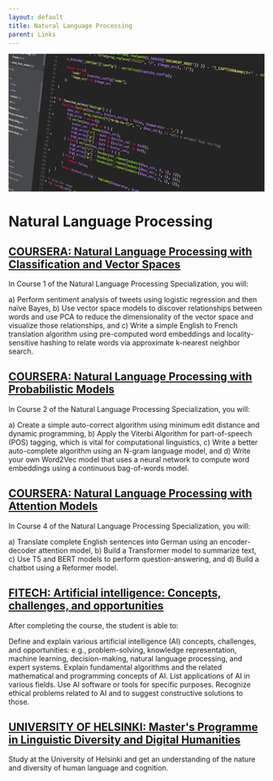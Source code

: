 ```yaml
---
layout: default
title: Natural Language Processing
parent: Links
---
```

![jpg](/assets/abstract-business-code-270348.jpg "Code on computer screen.")

# Natural Language Processing

## [COURSERA: Natural Language Processing with Classification and Vector Spaces](https://www.coursera.org/learn/classification-vector-spaces-in-nlp?fbclid=IwAR3pMqYvy2ZBO1DQ6BYy9ceKuruY5d6r0qWXtWfrYzzjJaYpSmsSScCph3g)
In Course 1 of the Natural Language Processing Specialization, you will:   

a) Perform sentiment analysis of tweets using logistic regression and then naïve Bayes, 
b) Use vector space models to discover relationships between words and use PCA to reduce the dimensionality of the vector space and visualize those relationships, and
c) Write a simple English to French translation algorithm using pre-computed word embeddings and locality-sensitive hashing to relate words via approximate k-nearest neighbor search.  

## [COURSERA: Natural Language Processing with Probabilistic Models](https://www.coursera.org/learn/probabilistic-models-in-nlp?fbclid=IwAR3Jp_XKtqNG35OD7rFNwgGeGHvAzji1q4xQeZXjiT9bfUrWG1n-MuuiWks)
In Course 2 of the Natural Language Processing Specialization, you will:

a) Create a simple auto-correct algorithm using minimum edit distance and dynamic programming,
b) Apply the Viterbi Algorithm for part-of-speech (POS) tagging, which is vital for computational linguistics,
c) Write a better auto-complete algorithm using an N-gram language model, and 
d) Write your own Word2Vec model that uses a neural network to compute word embeddings using a continuous bag-of-words model.

## [COURSERA: Natural Language Processing with Attention Models](https://www.coursera.org/learn/attention-models-in-nlp?fbclid=IwAR3gp-stabldoRW_JEIJlRZz6RTMSJIoTAS_A1h2u3Cuwvoe5u73zZ72hHM)
In Course 4 of the Natural Language Processing Specialization, you will:

a) Translate complete English sentences into German using an encoder-decoder attention model,
b) Build a Transformer model to summarize text, 
c) Use T5 and BERT models to perform question-answering, and
d) Build a chatbot using a Reformer model. 

## [FITECH: Artificial intelligence: Concepts, challenges, and opportunities](https://fitech.io/fi/opinnot/artificial-intelligence-concepts-challenges-and-opportunities/)
After completing the course, the student is able to:

Define and explain various artificial intelligence (AI) concepts, challenges, and opportunities: e.g., problem-solving, knowledge representation, machine learning, decision-making, natural language processing, and expert systems.
Explain fundamental algorithms and the related mathematical and programming concepts of AI.
List applications of AI in various fields.
Use AI software or tools for specific purposes.
Recognize ethical problems related to AI and to suggest constructive solutions to those.


## [UNIVERSITY OF HELSINKI: Master's Programme in Linguistic Diversity and Digital Humanities](https://www.helsinki.fi/en/degree-programmes/linguistic-diversity-and-digital-humanities-masters-programme)
Study at the University of Helsinki and get an understanding of the nature and diversity of human language and cognition.
